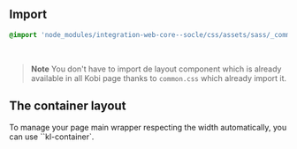 ## Import

```scss
@import 'node_modules/integration-web-core--socle/css/assets/sass/_common/01-setting-tools/_all-settings.scss';
```
<br/>

> **Note** You don't have to import de layout component which is already available in all Kobi page thanks to `common.css` which already import it.

## The container layout

To manage your page main wrapper respecting the width automatically, you can use ``kl-container`.